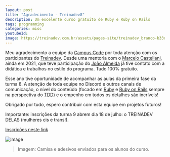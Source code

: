 ```yaml
---
layout: post
title: "Agradecimento - Treinadev8"
description: Um excelente curso gratuito de Ruby e Ruby on Rails
tags: programming
categories: misc
youtubeId:
image: https://treinadev.com.br/assets/pages-site/treinadev_branco-b33d3c02173259df825fde3ab9a68f33457d360c62eeee6c78edc8efbc622116.svg
---
```


Meu agradecimento a equipe da [Campus Code](https://campuscode.com.br/) por toda atenção com os participantes do [Treinadev](https://treinadev.com.br/). Desde uma mentoria com o [Marcelo Castellani](https://twitter.com/mfcastellani), ainda em 2021, que teve participação do [João Almeida](https://twitter.com/joaorsalmeida) já tive contato com a didática e trabalhos no estilo do programa. Tudo 100% gratuito.

Esse ano tive oportunidade de acompanhar as aulas da primeira fase da turma 8. A atenção de toda equipe no Discord e outros canais de comunicação, o nível do conteúdo (focado em [Ruby](https://www.ruby-lang.org/pt/) e [Ruby on Rails](https://rubyonrailsbrasil.com.br/) sempre na perspectiva do [TDD](https://blog.locaweb.com.br/temas/codigo-aberto/entenda-o-que-e-tdd-e-quais-sao-as-suas-vantagens/)) e o empenho em todos os detalhes são incríveis!

Obrigado por tudo, espero contribuir com esta equipe em projetos futuros!

Importante: inscrições da turma 9 abrem dia 18 de julho: o TREINADEV DELAS (mulheres cis e trans!).

[Inscrições neste link](https://treinadev.com.br/)

![image](https://user-images.githubusercontent.com/64807181/179326458-4a97cd71-5554-4b02-bdda-47aeacaa1174.png)
>Imagem: Camisa e adesivos enviados para os alunos do curso.
